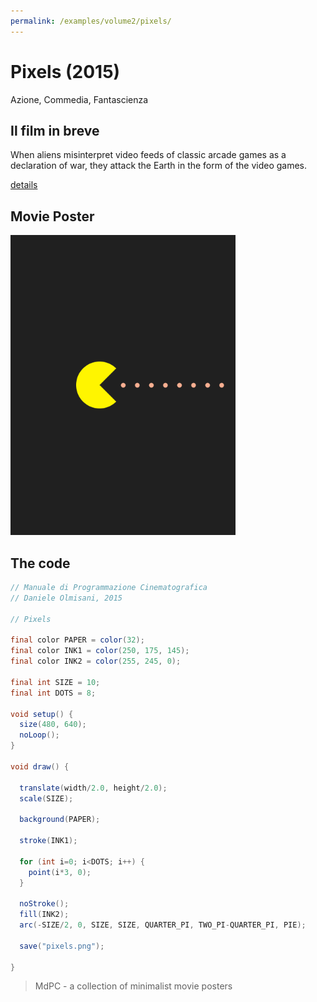 ```yaml
---
permalink: /examples/volume2/pixels/
---
```

# Pixels (2015)

Azione, Commedia, Fantascienza

## Il film in breve
When aliens misinterpret video feeds of classic arcade games as a declaration of war, they attack the Earth in the form of the video games.

[details](https://www.imdb.com/title/tt2120120/)

## Movie Poster
<img src="pixels.png"  width="360px" title="Pixels">


## The code
```java
// Manuale di Programmazione Cinematografica
// Daniele Olmisani, 2015

// Pixels

final color PAPER = color(32);
final color INK1 = color(250, 175, 145);
final color INK2 = color(255, 245, 0);

final int SIZE = 10;
final int DOTS = 8;

void setup() {
  size(480, 640);
  noLoop();
}

void draw() {
  
  translate(width/2.0, height/2.0);
  scale(SIZE);
  
  background(PAPER);
  
  stroke(INK1);
  
  for (int i=0; i<DOTS; i++) {
    point(i*3, 0);
  }
  
  noStroke();
  fill(INK2);
  arc(-SIZE/2, 0, SIZE, SIZE, QUARTER_PI, TWO_PI-QUARTER_PI, PIE);
  
  save("pixels.png");
  
}
```

> MdPC - a collection of minimalist movie posters
